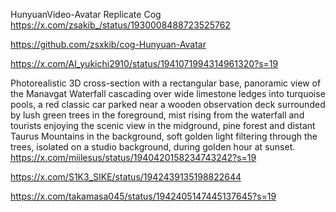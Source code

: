 
HunyuanVideo-Avatar Replicate Cog
https://x.com/zsakib_/status/1930008488723525762

https://github.com/zsxkib/cog-Hunyuan-Avatar

https://x.com/AI_yukichi2910/status/1941071994314961320?s=19

Photorealistic 3D cross-section with a rectangular base, panoramic view of the Manavgat Waterfall cascading over wide limestone ledges into turquoise pools, a red classic car parked near a wooden observation deck surrounded by lush green trees in the foreground, mist rising from the waterfall and tourists enjoying the scenic view in the midground, pine forest and distant Taurus Mountains in the background, soft golden light filtering through the trees, isolated on a studio background, during golden hour at sunset.
https://x.com/miilesus/status/1940420158234743242?s=19

https://x.com/S1K3_SIKE/status/1942439135198822644

https://x.com/takamasa045/status/1942405147445137645?s=19
